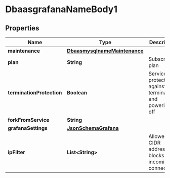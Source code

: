 # DbaasgrafanaNameBody1

## Properties
Name | Type | Description | Notes
------------ | ------------- | ------------- | -------------
**maintenance** | [**DbaasmysqlnameMaintenance**](DbaasmysqlnameMaintenance.md) |  |  [optional]
**plan** | **String** | Subscription plan | 
**terminationProtection** | **Boolean** | Service is protected against termination and powering off |  [optional]
**forkFromService** | **String** |  |  [optional]
**grafanaSettings** | [**JsonSchemaGrafana**](JsonSchemaGrafana.md) |  |  [optional]
**ipFilter** | **List&lt;String&gt;** | Allowed CIDR address blocks for incoming connections |  [optional]
